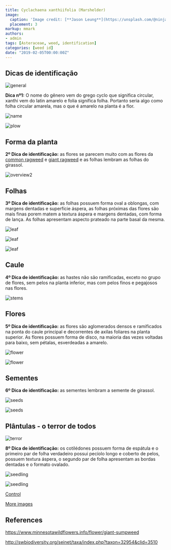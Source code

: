 ```yaml
---
title: Cyclachaena xanthiifolia (Marshelder)
image:
  caption: 'Image credit: [**Jason Leung**](https://unsplash.com/@ninjason?utm_source=unsplash&utm_medium=referral&utm_content=creditCopyText)'
  placement: 3
markup: mmark
authors:
- admin
tags: [Asteraceae, weed, identification]
categories: [weed id]
date: "2019-02-05T00:00:00Z"
---
```

## Dicas de identificação

![general](https://github.com/vitoranunciato/academic-kickstart/blob/master/content/pt/post/cyclachaena%20xanthiifolia/image/geral.jpg?raw=true)

**Dica nº1:** O nome do gênero vem do grego cyclo que significa circular, xanthi vem do latin amarelo e folia significa folha. Portanto seria algo como folha circular amarela, mas o que é amarelo na planta é a flor.

![name](https://github.com/vitoranunciato/academic-kickstart/blob/master/content/pt/post/cyclachaena%20xanthiifolia/image/name.jpg?raw=true)

![plow](https://media.giphy.com/media/3bc5MV3VkOpMI/giphy.gif)

## Forma da planta

**2º Dica de identificação:** as flores se parecem muito com as flores da [common ragweed](https://serialweedkiller.netlify.app/post/ambrosia-artemesiifolia/) e [giant ragweed](https://serialweedkiller.netlify.app/post/ambrosia-trifida/) e as folhas lembram as folhas do girassol.

![overview2](https://github.com/vitoranunciato/academic-kickstart/blob/master/content/pt/post/cyclachaena%20xanthiifolia/image/overview.jpg?raw=true)

## Folhas 

**3º Dica de identificação:** as folhas possuem forma oval a oblongas, com margens dentadas e superfície áspera, as folhas próximas das flores são mais finas porem matem a textura áspera e margens dentadas, com forma de lança. As folhas apresentam aspecto prateado na parte basal da mesma.

![leaf](https://github.com/vitoranunciato/academic-kickstart/blob/master/content/pt/post/cyclachaena%20xanthiifolia/image/leaf.jpg?raw=true)

![leaf](https://github.com/vitoranunciato/academic-kickstart/blob/master/content/pt/post/cyclachaena%20xanthiifolia/image/leaf2.jpg?raw=true)

![leaf](https://github.com/vitoranunciato/academic-kickstart/blob/master/content/pt/post/cyclachaena%20xanthiifolia/image/leaf3.jpg?raw=true)

## Caule

**4º Dica de identificação:** as hastes não são ramificadas, exceto no grupo de flores, sem pelos na planta inferior, mas com pelos finos e pegajosos nas flores.

![stems](https://github.com/vitoranunciato/academic-kickstart/blob/master/content/pt/post/cyclachaena%20xanthiifolia/image/stems.jpg?raw=true)

## Flores

**5º Dica de identificação:** as flores são aglomerados densos e ramificados na ponta do caule principal e decorrentes de axilas foliares na planta superior. As flores possuem forma de disco, na maioria das vezes voltadas para baixo, sem pétalas, esverdeadas a amarelo.

![flower](https://github.com/vitoranunciato/academic-kickstart/blob/master/content/pt/post/cyclachaena%20xanthiifolia/image/flower.jpeg?raw=true)

![flower](https://github.com/vitoranunciato/academic-kickstart/blob/master/content/pt/post/cyclachaena%20xanthiifolia/image/flower2.jpg?raw=true)

## Sementes

**6º Dica de identificação:** as sementes lembram a semente de girassol.

![seeds](https://github.com/vitoranunciato/academic-kickstart/blob/master/content/pt/post/cyclachaena%20xanthiifolia/image/pods.jpg?raw=true)

![seeds](https://github.com/vitoranunciato/academic-kickstart/blob/master/content/pt/post/cyclachaena%20xanthiifolia/image/seeds2.jpg?raw=true)

## Plântulas - o terror de todos
![terror](https://media.giphy.com/media/1SDe5jfAi3jX9Pdiu2/giphy.gif)

**8º Dica de identificação:** os cotilédones possuem forma de espátula e o primeiro par de folha verdadeiro possui pecíolo longo e coberto de pelos, possuem textura áspera, o segundo par de folha apresentam as bordas dentadas e o formato ovalado.

![seedling](https://github.com/vitoranunciato/academic-kickstart/blob/master/content/pt/post/cyclachaena%20xanthiifolia/image/seedling.jpg?raw=true)

![seedling](https://github.com/vitoranunciato/academic-kickstart/blob/master/content/pt/post/cyclachaena%20xanthiifolia/image/seedling2.jpg?raw=true)

[Control](https://www.youtube.com/watch?v=OHdeGVXjPaA&list=PLdTdglZPyaglMcCmnDfkGdt-qnJ_IJJ57&index=35&t=98s)

[More images](https://calphotos.berkeley.edu/cgi/img_query?where-lifeform=any&rel-taxon=contains&where-taxon=Cyclachaena+xanthiifolia&rel-namesoup=matchphrase&where-namesoup=&rel-location=matchphrase&where-location=&rel-county=eq&where-county=any&rel-state=eq&where-state=any&rel-country=eq&where-country=any&where-collectn=any&rel-photographer=contains&where-photographer=&rel-kwid=equals&where-kwid=&max_rows=24)

## References
https://www.minnesotawildflowers.info/flower/giant-sumpweed

http://swbiodiversity.org/seinet/taxa/index.php?taxon=32954&clid=3510



